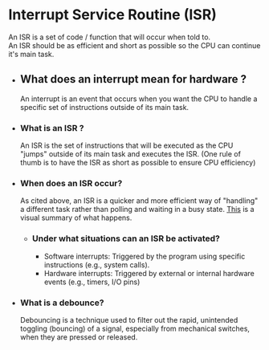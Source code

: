 # Interrupt Service Routine (ISR)
An ISR is a set of code / function that will occur when told to.  
An ISR should be as efficient and short as possible so the CPU can continue it's main task.

* ## What does an interrupt mean for hardware ?
    An interrupt is an event that occurs when you want the CPU to handle a specific set of instructions 
    outside of its main task.

* ### What is an ISR ?
    An ISR is the set of instructions that will be executed as the CPU "jumps" outside of its main task and 
    executes the ISR. (One rule of thumb is to have the ISR as short as possible to ensure CPU efficiency)

* ### When does an ISR occur?
    As cited above, an ISR is a quicker and more efficient way of "handling" a different task rather than polling and 
    waiting in a busy state. [This](https://github.com/bubba-94/Chas-Academy-SUVx24/blob/main/Course%204(Development%20in%20Embedded%20Systems)/C%2B%2B/Workshop%207/ISR.JPG) is a visual summary of what happens.

    * ### Under what situations can an ISR be activated?
        * Software interrupts: Triggered by the program using specific instructions (e.g., system calls). 
        * Hardware interrupts: Triggered by external or internal hardware events (e.g., timers, I/O pins)

* ### What is a debounce?
    Debouncing is a technique used to filter out the rapid, unintended toggling (bouncing) of a signal, especially from mechanical switches, when they are pressed or released.
